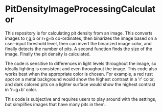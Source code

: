 # PitDensityImageProcessingCalculator
This repository is for calculating pit density from an image. This converts images to r,g,b or r+g+b co-ordinates, then binarizes the image based on a user-input threshold level, then can invert the binarized image color, and finally detects the number of pits. A second function finds the size of the image. Finally the pit density is calculated.

The code is sensitive to differences in light levels throughout the image, so ideally lighting is consistent and even throughout the image. This code also works best when the appropriate color is chosen. For example, a red rust spot on a metal background would show the highest contrast in a 'r' color, and dark colored pits on a lighter surface would show the highest contrast in 'r+g+b' color.

This code is subjective and requires users to play around with the settings, but simplifies images that have many pits in them.
